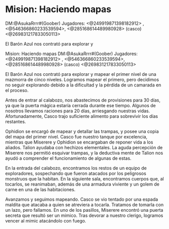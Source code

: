 # Mision: Haciendo mapas
DM:@AsukaRrrr#(Goober)
Jugadores: <@249919871398182912> , <@546366860233539594>, <@285168614489980928> (casco) <@269831217833050113> 

El Barón Azul nos contrató para explorar y

Mision: Haciendo mapas
DM:@AsukaRrrr#(Goober)
Jugadores: <@249919871398182912> , <@546366860233539594>, <@285168614489980928> (casco) <@269831217833050113> 

El Barón Azul nos contrató para explorar y mapear el primer nivel de una mazmorra de cinco niveles. Logramos mapear el primero, pero decidimos no seguir explorando debido a la dificultad y la pérdida de un camarada en el proceso.

Antes de entrar al calabozo, nos abastecimos de provisiones para 30 días, ya que la puerta mágica estaría cerrada durante ese tiempo. Algunos de nosotros llevamos raciones para 20 días, arriesgando nuestras vidas. Afortunadamente, Casco trajo suficiente alimento para sobrevivir los días restantes.

Ophidion se encargó de mapear y detallar las trampas, y posee una copia del mapa del primer nivel. Casco fue nuestro tanque por excelencia, mientras que Miserere y Ophidion se encargaban de reponer vida a los aliados. Talion ayudaba con hechizos elementales. La aguda percepción de Miserere nos permitió esquivar trampas, y la deductiva mente de Talion nos ayudó a comprender el funcionamiento de algunas de estas.

En la entrada del calabozo, encontramos los restos de un equipo de exploradores, sospechando que fueron atacados por los peligrosos monstruos que la habitan. En la siguiente sala, encontramos cuerpos que, al tocarlos, se reanimaban, además de una armadura viviente y un golem de carne en una de las habitaciones.

Avanzamos y seguimos mapeando. Casco se vio tentado por una espada maldita que atacaba a quien se atreviera a tocarla. Tratamos de tomarla con un lazo, pero fallamos. En uno de los pasillos, Miserere encontró una puerta secreta que resultó ser un mimico. Tras devorar a nuestro clerigo, logramos vencer al mimic atacándolo con fuego.

